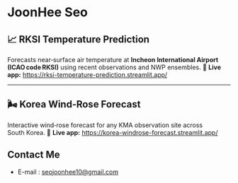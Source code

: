 
# JoonHee Seo

## 📈 RKSI Temperature Prediction
Forecasts near‑surface air temperature at **Incheon International Airport (ICAO code RKSI)** using recent observations and NWP ensembles.
🔗 **Live app:** https://rksi-temperature-prediction.streamlit.app/

---

## 🌬️ Korea Wind‑Rose Forecast
Interactive wind‑rose forecast for any KMA observation site across South Korea.
🔗 **Live app:** https://korea-windrose-forecast.streamlit.app/

## Contact Me
- E-mail : [seojoonhee10@gmail.com](mailto:seojoonhee10@gmail.com)
